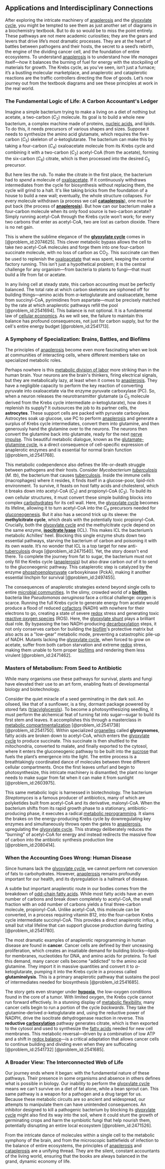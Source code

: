## Applications and Interdisciplinary Connections

After exploring the intricate machinery of [anaplerosis](@article_id:152951) and the [glyoxylate cycle](@article_id:164928), you might be tempted to see them as just another set of diagrams in a biochemistry textbook. But to do so would be to miss the point entirely. These pathways are not mere academic curiosities; they are the gears and levers that drive life’s most dramatic processes. They are at the heart of battles between pathogens and their hosts, the secret to a seed’s rebirth, the engine of the dividing cancer cell, and the foundation of entire ecosystems. To understand [anaplerosis](@article_id:152951) is to understand how life *manages* itself—how it balances the burning of fuel for energy with the stockpiling of materials for growth. The Krebs cycle, as you’ve seen, isn’t just a furnace; it’s a bustling molecular marketplace, and anaplerotic and cataplerotic reactions are the traffic controllers directing the flow of goods. Let’s now journey out from the textbook diagrams and see these principles at work in the real world.

### The Fundamental Logic of Life: A Carbon Accountant's Ledger

Imagine a simple bacterium trying to make a living on a diet of nothing but acetate, a two-carbon ($C_2$) molecule. Its goal is to build a whole new bacterium, a complex machine made of proteins, [nucleic acids](@article_id:183835), and lipids. To do this, it needs precursors of various shapes and sizes. Suppose it needs to synthesize the amino acid glutamate, which requires the five-carbon ($C_5$) skeleton of $\alpha$-ketoglutarate. The bacterium can make this by taking a four-carbon ($C_4$) oxaloacetate molecule from its Krebs cycle and combining it with a two-carbon ($C_2$) acetyl-CoA (from the acetate), forming the six-carbon ($C_6$) citrate, which is then processed into the desired $C_5$ precursor.

But here lies the rub. To make the citrate in the first place, the bacterium had to *spend* a molecule of [oxaloacetate](@article_id:171159). If it continuously withdraws intermediates from the cycle for biosynthesis without replacing them, the cycle will grind to a halt. It's like taking bricks from the foundation of a house to build a new wall; eventually, the whole structure collapses. For every molecule withdrawn (a process we call **[cataplerosis](@article_id:150259)**), one must be put back (the process of **[anaplerosis](@article_id:152951)**). But how can our bacterium make a four-carbon molecule when its only food source is two-carbon acetate? Simply running acetyl-CoA through the Krebs cycle won’t work; for every two carbons that enter as acetyl-CoA, two are lost as carbon dioxide. There is no net gain.

This is where the sublime elegance of the **[glyoxylate cycle](@article_id:164928)** comes in [@problem_id:2074625]. This clever metabolic bypass allows the cell to take *two* acetyl-CoA molecules and forge them into one four-carbon succinate molecule, with no loss of carbon as $\mathrm{CO}_2$. This succinate can then be used to replenish the [oxaloacetate](@article_id:171159) that was spent, keeping the central factory running. This isn't just a hypothetical problem; it is the central challenge for any organism—from bacteria to plants to fungi—that must build a life from fat or acetate.

In any living cell at steady state, this carbon accounting must be perfectly balanced. The total rate at which carbon skeletons are siphoned off for building things—amino acids from $\alpha$-ketoglutarate and oxaloacetate, heme from succinyl-CoA, pyrimidines from aspartate—must be precisely matched by the rate at which anaplerotic pathways refill the pool [@problem_id:2541694]. This balance is not optional. It is a fundamental law of [cellular economics](@article_id:261978). As we will see, the failure to maintain this balance has profound consequences, not just for carbon supply, but for the cell's entire energy budget [@problem_id:2541713].

### A Symphony of Specialization: Brains, Battles, and Biofilms

The principles of [anaplerosis](@article_id:152951) become even more fascinating when we look at communities of interacting cells, where different members take on specialized metabolic roles.

Perhaps nowhere is this [metabolic division of labor](@article_id:198376) more striking than in the human brain. Your neurons are the brain's thinkers, firing electrical signals, but they are metabolically lazy, at least when it comes to [anaplerosis](@article_id:152951). They have a negligible capacity to perform the key reaction of converting pyruvate into oxaloacetate via the enzyme pyruvate carboxylase (PC). So, when a neuron releases the neurotransmitter glutamate (a $C_5$ molecule derived from the Krebs cycle intermediate $\alpha$-ketoglutarate), how does it replenish its supply? It outsources the job to its partner cells, the **astrocytes**. These support cells are packed with pyruvate carboxylase. Astrocytes soak up glucose, use PC to perform [anaplerosis](@article_id:152951) and generate a surplus of Krebs cycle intermediates, convert them into glutamine, and then generously hand the glutamine over to the neurons. The neurons then convert the glutamine back into glutamate, ready for the next [nerve impulse](@article_id:163446). This beautiful metabolic dialogue, known as the [glutamate-glutamine cycle](@article_id:178233), is a direct consequence of cell-specific expression of anaplerotic enzymes and is essential for normal brain function [@problem_id:2541768].

This metabolic codependence also defines the life-or-death struggle between pathogens and their hosts. Consider *Mycobacterium [tuberculosis](@article_id:184095)* (*M. tb*), the bacterium that causes [tuberculosis](@article_id:184095). Inside the immune cells (macrophages) where it resides, it finds itself in a glucose-poor, lipid-rich environment. To survive, it feasts on host fatty acids and cholesterol, which it breaks down into acetyl-CoA ($C_2$) and propionyl-CoA ($C_3$). To build its own cellular structures, it must convert these simple building blocks into complex [carbohydrates](@article_id:145923) for its cell wall. Here, the [glyoxylate cycle](@article_id:164928) becomes its lifeline, allowing it to turn acetyl-CoA into the $C_4$ precursors needed for [gluconeogenesis](@article_id:155122). But it also has a second trick up its sleeve: the **methylcitrate cycle**, which deals with the potentially toxic propionyl-CoA. Crucially, both the [glyoxylate cycle](@article_id:164928) and the methylcitrate cycle depend on the same enzyme, **[isocitrate lyase](@article_id:173410)** (ICL). This makes ICL the bacterium’s metabolic Achilles' heel. Blocking this single enzyme shuts down two essential pathways, starving the bacterium of carbon and poisoning it with its own waste. It’s no wonder that ICL is a top target for new anti-[tuberculosis](@article_id:184095) drugs [@problem_id:2471540]. Yet, the story doesn't end there. To complete the journey from fat to sugar, the bacterium must not only fill the Krebs cycle ([anaplerosis](@article_id:152951)) but also draw carbon *out* of it to send to the gluconeogenic pathway. This cataplerotic step is catalyzed by the enzyme [phosphoenolpyruvate](@article_id:163987) carboxykinase (PckA), making it another essential linchpin for survival [@problem_id:2497455].

The consequences of anaplerotic strategies extend beyond single cells to entire [microbial communities](@article_id:269110). In the slimy, crowded world of a **[biofilm](@article_id:273055)**, bacteria like *Pseudomonas aeruginosa* face a critical challenge: oxygen is scarce. Running the full Krebs cycle to generate energy from acetate would produce a flood of reduced [cofactors](@article_id:137009) ($\mathrm{NADH}$) with nowhere for their electrons to go, creating a state of severe [redox](@article_id:137952) stress and generating toxic [reactive oxygen species](@article_id:143176) (ROS). Here, the [glyoxylate shunt](@article_id:178471) plays a brilliant dual role. By bypassing the two $\mathrm{NADH}$-producing [decarboxylation](@article_id:200665) steps, it not only conserves carbon for building the [biofilm](@article_id:273055)'s protective matrix but also acts as a "low-gear" metabolic mode, preventing a catastrophic pile-up of $\mathrm{NADH}$. Mutants lacking the [glyoxylate cycle](@article_id:164928), when forced to grow on acetate, suffer from both carbon starvation and extreme [redox](@article_id:137952) stress, making them unable to form proper [biofilms](@article_id:140735) and rendering them less virulent [@problem_id:2471462].

### Masters of Metabolism: From Seed to Antibiotic

While many organisms use these pathways for survival, plants and fungi have elevated their use to an art form, enabling feats of developmental biology and biotechnology.

Consider the quiet miracle of a seed germinating in the dark soil. An oilseed, like that of a sunflower, is a tiny, dormant package powered by stored fats ([triacylglycerols](@article_id:154865)). To become a photosynthesizing seedling, it must perform the alchemical feat of turning fat into sugar—sugar to build its first stem and leaves. It accomplishes this through a masterclass in [metabolic compartmentalization](@article_id:177785) [@problem_id:2541738] [@problem_id:2541750]. Within specialized [organelles](@article_id:154076) called **glyoxysomes**, fatty acids are broken down to acetyl-CoA, which enters the [glyoxylate cycle](@article_id:164928) to produce succinate. This succinate is then shuttled to the mitochondria, converted to malate, and finally exported to the cytosol, where it enters the gluconeogenic pathway to be built into the [sucrose](@article_id:162519) that fuels the plant’s emergence into the light. The entire process is a breathtakingly coordinated dance of molecules between three different cellular compartments. Once the first leaves unfurl and begin to photosynthesize, this intricate machinery is dismantled; the plant no longer needs to make sugar from fat when it can make it from sunlight [@problem_id:2603975].

This same metabolic logic is harnessed in biotechnology. The bacterium *Streptomyces* is a famous producer of antibiotics, many of which are polyketides built from acetyl-CoA and its derivative, malonyl-CoA. When the bacterium shifts from its rapid growth phase to a stationary, antibiotic-producing phase, it executes a radical [metabolic reprogramming](@article_id:166766). It slams the brakes on the energy-producing Krebs cycle by downregulating key enzymes and simultaneously throws open the gates to [anaplerosis](@article_id:152951), upregulating the [glyoxylate cycle](@article_id:164928). This strategy deliberately reduces the "burning" of acetyl-CoA for energy and instead redirects the massive flow of carbon into the antibiotic synthesis production line [@problem_id:2080414].

### When the Accounting Goes Wrong: Human Disease

Since humans lack the [glyoxylate cycle](@article_id:164928), we cannot perform net conversion of fats to carbohydrates. However, [anaplerosis](@article_id:152951) remains profoundly important for our health, and its dysregulation is a hallmark of disease.

A subtle but important anaplerotic route in our bodies comes from the breakdown of [odd-chain fatty acids](@article_id:178550). While most fatty acids have an even number of carbons and break down completely to acetyl-CoA, the small fraction with an odd number of carbons yields a final three-carbon molecule, propionyl-CoA. Unlike acetyl-CoA, this molecule can be converted, in a process requiring vitamin B12, into the four-carbon Krebs cycle intermediate succinyl-CoA. This provides a direct anaplerotic influx, a small but vital lifeline that can support glucose production during fasting [@problem_id:2541780].

The most dramatic examples of anaplerotic reprogramming in human disease are found in **cancer**. Cancer cells are defined by their unceasing proliferation, which creates an insatiable demand for building blocks—lipids for membranes, nucleotides for DNA, and amino acids for proteins. To fuel this demand, many cancer cells become "addicted" to the amino acid glutamine. They import it in massive quantities and convert it to $\alpha$-ketoglutarate, pumping it into the Krebs cycle in a process called **glutaminolysis**. This is a primary anaplerotic pathway that sustains the pool of intermediates needed for biosynthesis [@problem_id:2541685].

The story gets even stranger under **[hypoxia](@article_id:153291)**, the low-oxygen conditions found in the core of a tumor. With limited oxygen, the Krebs cycle cannot run forward effectively. In a stunning display of [metabolic flexibility](@article_id:154098), many cancer cells begin to run a portion of the cycle *backwards*. They take the glutamine-derived $\alpha$-ketoglutarate and, using the reductive power of NADPH, drive the isocitrate dehydrogenase reaction in reverse. This **reductive [carboxylation](@article_id:168936)** pathway generates citrate, which is then exported to the cytosol and used to synthesize the [fatty acids](@article_id:144920) needed for new cell membranes. This metabolic reversal—driven by a combination of low ATP and a shift in [redox balance](@article_id:166412)—is a critical adaptation that allows cancer cells to continue building and dividing even when they are suffocating [@problem_id:2541732] [@problem_id:2541685].

### A Broader View: The Interconnected Web of Life

Our journey ends where it began: with the fundamental nature of these pathways. Their presence in some organisms and absence in others defines what is possible in biology. Our inability to perform the [glyoxylate cycle](@article_id:164928) means we can't survive on a diet of fat alone, while a bean sprout can. This same pathway is a weapon for a pathogen and a drug target for us. Because these metabolic circuits are so ancient and widespread, our attempts to manipulate them can have unintended consequences. An inhibitor designed to kill a pathogenic bacterium by blocking its [glyoxylate cycle](@article_id:164928) might also find its way into the soil, where it could stunt the growth of germinating crops and harm the symbiotic fungi that help nourish them, potentially disrupting an entire local ecosystem [@problem_id:2471526].

From the intricate dance of molecules within a single cell to the metabolic symphony of the brain, and from the microscopic battlefields of infection to the balance of entire ecosystems, the principles of [anaplerosis](@article_id:152951) and [cataplerosis](@article_id:150259) are a unifying thread. They are the silent, constant accountants of the living world, ensuring that the books are always balanced in the grand, dynamic economy of life.